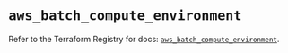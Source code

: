 # `aws_batch_compute_environment`

Refer to the Terraform Registry for docs: [`aws_batch_compute_environment`](https://registry.terraform.io/providers/hashicorp/aws/5.87.0/docs/resources/batch_compute_environment).
